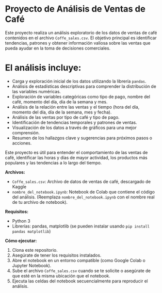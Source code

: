 # Proyecto de Análisis de Ventas de Café

Este proyecto realiza un análisis exploratorio de los datos de ventas de café contenidos en el archivo `Coffe_sales.csv`. El objetivo principal es identificar tendencias, patrones y obtener información valiosa sobre las ventas que pueda ayudar en la toma de decisiones comerciales.

# El análisis incluye:

*   Carga y exploración inicial de los datos utilizando la librería `pandas`.
*   Análisis de estadísticas descriptivas para comprender la distribución de las variables numéricas.
*   Exploración de variables categóricas como tipo de pago, nombre del café, momento del día, día de la semana y mes.
*   Análisis de la relación entre las ventas y el tiempo (hora del día, momento del día, día de la semana, mes y fecha).
*   Análisis de las ventas por tipo de café y tipo de pago.
*   Identificación de tendencias temporales y patrones de ventas.
*   Visualización de los datos a través de gráficos para una mejor comprensión.
*   Resumen de los hallazgos clave y sugerencias para próximos pasos o acciones.

Este proyecto es útil para entender el comportamiento de las ventas de café, identificar las horas y días de mayor actividad, los productos más populares y las tendencias a lo largo del tiempo.

**Archivos:**

*   `Coffe_sales.csv`: Archivo de datos de ventas de café, descargado de Kaggle
*   `nombre_del_notebook.ipynb`: Notebook de Colab que contiene el código del análisis. (Reemplaza `nombre_del_notebook.ipynb` con el nombre real de tu archivo de notebook).

**Requisitos:**

*   Python 3
*   Librerías: pandas, matplotlib (se pueden instalar usando `pip install pandas matplotlib`)

**Cómo ejecutar:**

1.  Clona este repositorio.
2.  Asegúrate de tener los requisitos instalados.
3.  Abre el notebook en un entorno compatible (como Google Colab o Jupyter Notebook).
4.  Sube el archivo `Coffe_sales.csv` cuando se te solicite o asegúrate de que esté en la misma ubicación que el notebook.
5.  Ejecuta las celdas del notebook secuencialmente para reproducir el análisis.
